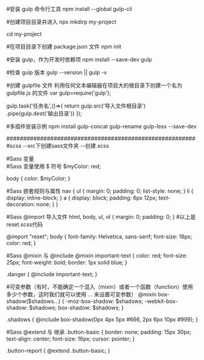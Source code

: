 #安装 gulp 命令行工具
npm install --global gulp-cli

#创建项目目录并进入
npx mkdirp my-project

cd my-project

#在项目目录下创建 package.json 文件
npm init

#安装 gulp，作为开发时依赖项
npm install --save-dev gulp

#检查 gulp 版本
gulp --version || gulp -v

#创建 gulpfile 文件
利用任何文本编辑器在项目大的根目录下创建一个名为 gulpfile.js 的文件
var gulp=require('gulp');

gulp.task('任务名',()=>{
	return gulp.src('导入文件根目录')	
			.pipe(gulp.dest('输出目录'))
});

#多插件安装示例
npm install gulp-concat gulp-rename gulp-less --save-dev

########################################################
#scss
--src下创建sass文件夹
	--创建.scss

#Sass 变量	
#Sass 变量使用 $ 符号
$myColor: red;

body {
  color: $myColor;
}

#Sass 嵌套规则与属性
nav {
  ul {
    margin: 0;
    padding: 0;
    list-style: none;
  }
  li {
    display: inline-block;
  }
  a {
    display: block;
    padding: 6px 12px;
    text-decoration: none;
  }
}

#Sass @import 导入文件
html,
body,
ul,
ol {
  margin: 0;
  padding: 0;
}
#以上是reset.scss代码

@import "reset";
body {
  font-family: Helvetica, sans-serif;
  font-size: 18px;
  color: red;
}

#Sass @mixin 与 @include
@mixin important-text {
  color: red;
  font-size: 25px;
  font-weight: bold;
  border: 1px solid blue;
}

.danger {
  @include important-text;
}

#可变参数（有时，不能确定一个混入（mixin）或者一个函数（function）使用多少个参数，这时我们就可以使用 ... 来设置可变参数）
@mixin box-shadow($shadows...) {
      -moz-box-shadow: $shadows;
      -webkit-box-shadow: $shadows;
      box-shadow: $shadows;
}

.shadows {
  @include box-shadow(0px 4px 5px #666, 2px 6px 10px #999);
}

#Sass @extend 与 继承
.button-basic  {
  border: none;
  padding: 15px 30px;
  text-align: center;
  font-size: 16px;
  cursor: pointer;
}

.button-report  {
  @extend .button-basic;
}